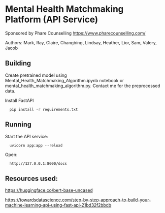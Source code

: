 # Mental Health Matchmaking Platform (API Service)

Sponsored by Phare Counselling https://www.pharecounselling.com/

Authors: Mark, Ray, Claire, Changbing, Lindsay, Heather, Lior, Sam, Valery, Jacob

## Building

Create pretrained model using Mental_Health_Matchmaking_Algorithm.ipynb notebook or mental_health_matchmaking_algorithm.py. Contact me for the preprocessed data.

Install FastAPI
```
  pip install -r requirements.txt
```

## Running

Start the API service:
```
  uvicorn app:app --reload
```

Open:
```
  http://127.0.0.1:8000/docs
```

## Resources used:

https://huggingface.co/bert-base-uncased

https://towardsdatascience.com/step-by-step-approach-to-build-your-machine-learning-api-using-fast-api-21bd32f2bbdb

